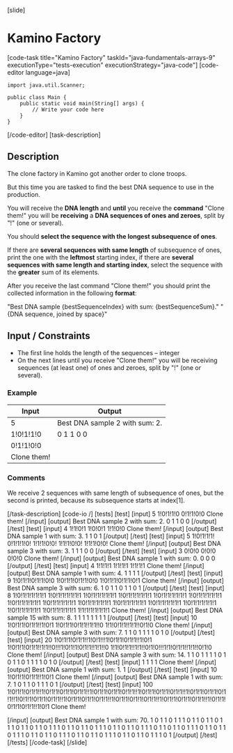 [slide]
# Kamino Factory
[code-task title="Kamino Factory" taskId="java-fundamentals-arrays-9" executionType="tests-execution" executionStrategy="java-code"]
[code-editor language=java]
```
import java.util.Scanner;

public class Main {
    public static void main(String[] args) {
        // Write your code here
    }
}
```
[/code-editor]
[task-description]
## Description
The clone factory in Kamino got another order to clone troops.

But this time you are tasked to find the best DNA sequence to use in the production.

You will receive the **DNA length** and **until** you receive the **command** "Clone them!" you will be **receiving** a **DNA sequences of ones and zeroes**, split by "!" (one or several).

You should **select the sequence with the longest subsequence of ones**.

If there are **several sequences with same length** of subsequence of ones, print the one with the **leftmost** starting index, if there are **several sequences with same length and starting index**, select the sequence with the **greater** sum of its elements.

After you receive the last command "Clone them!" you should print the collected information in the following **format**:

"Best DNA sample \{bestSequenceIndex\} with sum: \{bestSequenceSum\}."
"{DNA sequence, joined by space\}"

## Input / Constraints
- The first line holds the length of the sequences – integer
- On the next lines until you receive "Clone them!" you will be receiving sequences (at least one) of ones and zeroes, split by "!" (one or several).

### Example
| **Input** | **Output** |
| --- | --- |
| 5 | Best DNA sample 2 with sum: 2. |
| 1!0!1!1!0 | 0 1 1 0 0 |
| 0!1!1!0!0 | |
| Clone them! | |

### Comments
We receive 2 sequences with same length of subsequence of ones, but the second is printed, because its subsequence starts at index\[1\].

[/task-description]
[code-io /]
[tests]
[test]
[input]
5
1!0!1!1!0
0!1!1!0!0
Clone them!
[/input]
[output]
Best DNA sample 2 with sum: 2.
0 1 1 0 0
[/output]
[/test]
[test]
[input]
4
1!1!0!1
1!0!0!1
1!1!0!0
Clone them!
[/input]
[output]
Best DNA sample 1 with sum: 3.
1 1 0 1
[/output]
[/test]
[test]
[input]
5
1!0!1!1!1!
0!1!1!1!0!
1!1!1!0!0!
1!1!1!0!0!
1!1!1!0!0!
Clone them!
[/input]
[output]
Best DNA sample 3 with sum: 3.
1 1 1 0 0
[/output]
[/test]
[test]
[input]
3
0!0!0
0!0!0
0!0!0
Clone them!
[/input]
[output]
Best DNA sample 1 with sum: 0.
0 0 0
[/output]
[/test]
[test]
[input]
4
1!1!1!1
1!1!1!1
1!1!1!1
Clone them!
[/input]
[output]
Best DNA sample 1 with sum: 4.
1 1 1 1
[/output]
[/test]
[test]
[input]
9
1!0!1!1!0!1!1!0!0
1!0!1!1!0!1!1!0!0
1!0!1!1!0!1!1!0!1
Clone them!
[/input]
[output]
Best DNA sample 3 with sum: 6.
1 0 1 1 0 1 1 0 1
[/output]
[/test]
[test]
[input]
8
1!0!1!1!1!1!1!1
1!0!1!1!1!1!1!1
1!0!1!1!1!1!1!1
1!0!1!1!1!1!1!1
1!0!1!1!1!1!1!1
1!0!1!1!1!1!1!1
1!0!1!1!1!1!1!1
1!0!1!1!1!1!1!1
1!0!1!1!1!1!1!1
1!0!1!1!1!1!1!1
1!0!1!1!1!1!1!1
1!0!1!1!1!1!1!1
1!0!1!1!1!1!1!1
1!0!1!1!1!1!1!1
1!1!1!1!1!1!1!1
Clone them!
[/input]
[output]
Best DNA sample 15 with sum: 8.
1 1 1 1 1 1 1 1
[/output]
[/test]
[test]
[input]
10
1!0!1!1!0!1!1!!1!0!1
1!0!1!1!0!1!1!!1!1!!0
1!1!0!1!1!!1!1!!0!1!0
Clone them!
[/input]
[output]
Best DNA sample 3 with sum: 7.
1 1 0 1 1 1 1 0 1 0
[/output]
[/test]
[test]
[input]
20
1!0!1!1!0!1!1!!1!0!1!!!1!0!1!1!0!1!1!!1!0!1
1!0!1!1!0!1!1!!1!1!!0!!!1!0!1!1!0!1!1!!1!1!!0
1!1!0!1!1!!1!1!!0!1!0!!!1!1!0!1!1!!1!1!!0!1!0
Clone them!
[/input]
[output]
Best DNA sample 3 with sum: 14.
1 1 0 1 1 1 1 0 1 0 1 1 0 1 1 1 1 0 1 0
[/output]
[/test]
[test]
[input]
1
1
1
1
Clone them!
[/input]
[output]
Best DNA sample 1 with sum: 1.
1
[/output]
[/test]
[test]
[input]
10
1!0!1!1!0!1!1!!1!0!1
Clone them!
[/input]
[output]
Best DNA sample 1 with sum: 7.
1 0 1 1 0 1 1 1 0 1
[/output]
[/test]
[test]
[input]
100
1!0!1!1!0!1!1!!1!0!1!1!0!1!1!0!1!1!!1!0!1!1!0!1!1!0!1!1!!1!0!1!1!0!1!1!0!1!1!!1!0!1!1!0!1!1!0!1!1!!1!0!1!1!0!1!1!0!1!1!!1!0!1!1!0!1!1!0!1!1!!1!0!1!1!0!1!1!0!1!1!!1!0!1!1!0!1!1!0!1!1!!1!0!1!1!0!1!1!0!1!1!!1!0!1
Clone them!

[/input]
[output]
Best DNA sample 1 with sum: 70.
1 0 1 1 0 1 1 1 0 1 1 0 1 1 0 1 1 1 0 1 1 0 1 1 0 1 1 1 0 1 1 0 1 1 0 1 1 1 0 1 1 0 1 1 0 1 1 1 0 1 1 0 1 1 0 1 1 1 0 1 1 0 1 1 0 1 1 1 0 1 1 0 1 1 0 1 1 1 0 1 1 0 1 1 0 1 1 1 0 1 1 0 1 1 0 1 1 1 0 1
[/output]
[/test]
[/tests]
[/code-task]
[/slide]